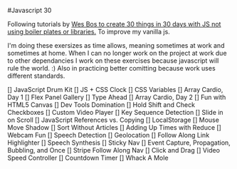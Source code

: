 #Javascript 30

Following tutorials by [Wes Bos to create 30 things in 30 days with JS not using boiler plates or libraries.](https://javascript30.com/)  To improve my vanilla js.

I'm doing these exersizes as time allows, meaning sometimes at work and sometimes at home. When I can no longer work on the project at work due to other dependancies I work on these exercises because javascript will rule the world. :) Also in practicing better comitting because work uses different standards.


 [] JavaScript Drum Kit
 [] JS + CSS Clock
 [] CSS Variables
 [] Array Cardio, Day 1
 [] Flex Panel Gallery
 [] Type Ahead
 [] Array Cardio, Day 2
 [] Fun with HTML5 Canvas
 [] Dev Tools Domination
 [] Hold Shift and Check Checkboxes
 [] Custom Video Player
 [] Key Sequence Detection
 [] Slide in on Scroll
 [] JavaScript References vs. Copying
 [] LocalStorage
 [] Mouse Move Shadow
 [] Sort Without Articles
 [] Adding Up Times with Reduce
 [] Webcam Fun
 [] Speech Detection
 [] Geolocation
 [] Follow Along Link Highlighter
 [] Speech Synthesis
 [] Sticky Nav
 [] Event Capture, Propagation, Bubbling, and Once
 [] Stripe Follow Along Nav
 [] Click and Drag
 [] Video Speed Controller
 [] Countdown Timer
 [] Whack A Mole